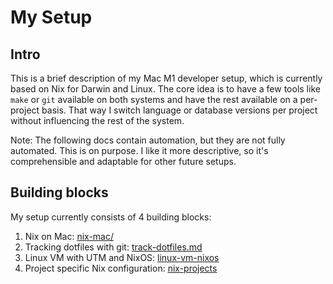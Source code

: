 # My Setup

## Intro
This is a brief description of my Mac M1 developer setup, which is currently based on Nix for Darwin and Linux. The core idea is to have a few tools like `make` or `git` available on both systems and have the rest available on a per-project basis. That way I switch language or database versions per project without influencing the rest of the system.

Note: The following docs contain automation, but they are not fully automated. This is on purpose. I like it more descriptive, so it's comprehensible and adaptable for other future setups.

## Building blocks
My setup currently consists of 4 building blocks: 

1. Nix on Mac: [nix-mac/](nix-mac/)
2. Tracking dotfiles with git: [track-dotfiles.md](track-dotfiles.md)
3. Linux VM with UTM and NixOS: [linux-vm-nixos](linux-vm-nixos/) 
4. Project specific Nix configuration: [nix-projects](nix-projects.md)